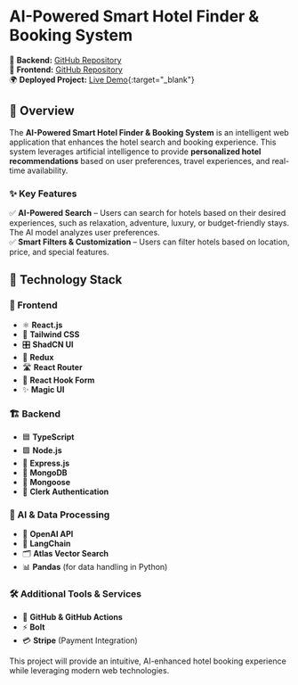 # AI-Powered Smart Hotel Finder & Booking System  

📌 **Backend:** [GitHub Repository](https://github.com/EMNIPUN/ai-powerd-hotel-booking-system-backend)  
📌 **Frontend:** [GitHub Repository](https://github.com/EMNIPUN/ai-powerd-hotel-booking-system-frontend)  
🌍 **Deployed Project:** [Live Demo](https://ai-powerd-hotel-booking-system-frontend.vercel.app/){:target="_blank"}


## 🎯 Overview  
The **AI-Powered Smart Hotel Finder & Booking System** is an intelligent web application that enhances the hotel search and booking experience. This system leverages artificial intelligence to provide **personalized hotel recommendations** based on user preferences, travel experiences, and real-time availability.  

### ✨ Key Features  
✅ **AI-Powered Search** – Users can search for hotels based on their desired experiences, such as relaxation, adventure, luxury, or budget-friendly stays. The AI model analyzes user preferences.  
✅ **Smart Filters & Customization** – Users can filter hotels based on location, price, and special features.  

## 🚀 Technology Stack  

### 🎨 Frontend  
- ⚛️ **React.js**  
- 🎨 **Tailwind CSS**  
- 🎛️ **ShadCN UI**  
- 🔄 **Redux**  
- 🛣 **React Router**  
- 📝 **React Hook Form**  
- ✨ **Magic UI**  

### 🏗 Backend  
- 🟦 **TypeScript**  
- 🟩 **Node.js**  
- 🚀 **Express.js**  
- 🍃 **MongoDB**  
- 📜 **Mongoose**  
- 🔐 **Clerk Authentication**  

### 🤖 AI & Data Processing  
- 🧠 **OpenAI API**  
- 🔗 **LangChain**  
- 🗂 **Atlas Vector Search**  
- 📊 **Pandas** (for data handling in Python)  

### 🛠 Additional Tools & Services  

- 🐙 **GitHub & GitHub Actions**  
- ⚡ **Bolt**  
- 💳 **Stripe** (Payment Integration)  

This project will provide an intuitive, AI-enhanced hotel booking experience while leveraging modern web technologies.  
